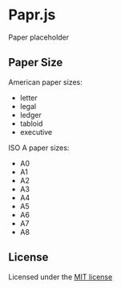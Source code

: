 # Papr.js

Paper placeholder

## Paper Size

American paper sizes:

- letter
- legal
- ledger
- tabloid
- executive

ISO A paper sizes:

- A0
- A1
- A2
- A3
- A4
- A5
- A6
- A7
- A8

## License

Licensed under the [MIT license](http://www.opensource.org/licenses/mit-license.php)
